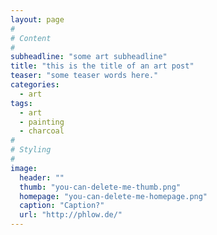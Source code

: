```yaml
---
layout: page
#
# Content
#
subheadline: "some art subheadline"
title: "this is the title of an art post"
teaser: "some teaser words here."
categories:
  - art
tags:
  - art
  - painting
  - charcoal
#
# Styling
#
image:
  header: ""
  thumb: "you-can-delete-me-thumb.png"
  homepage: "you-can-delete-me-homepage.png"
  caption: "Caption?"
  url: "http://phlow.de/"
---
```




 [1]: #
 [2]: #
 [3]: #
 [4]: #
 [5]: #
 [6]: #
 [7]: #
 [8]: #
 [9]: #
 [10]: #
